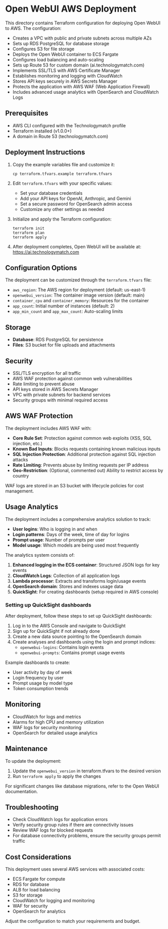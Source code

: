 # Open WebUI AWS Deployment

This directory contains Terraform configuration for deploying Open WebUI to AWS. The configuration:

- Creates a VPC with public and private subnets across multiple AZs
- Sets up RDS PostgreSQL for database storage
- Configures S3 for file storage
- Deploys the Open WebUI container to ECS Fargate
- Configures load balancing and auto-scaling
- Sets up Route 53 for custom domain (ai.technologymatch.com)
- Implements SSL/TLS with AWS Certificate Manager
- Establishes monitoring and logging with CloudWatch
- Stores API keys securely in AWS Secrets Manager
- Protects the application with AWS WAF (Web Application Firewall)
- Includes advanced usage analytics with OpenSearch and CloudWatch Logs

## Prerequisites

- AWS CLI configured with the Technologymatch profile
- Terraform installed (v1.0.0+)
- A domain in Route 53 (technologymatch.com)

## Deployment Instructions

1. Copy the example variables file and customize it:
   ```
   cp terraform.tfvars.example terraform.tfvars
   ```

2. Edit `terraform.tfvars` with your specific values:
   - Set your database credentials
   - Add your API keys for OpenAI, Anthropic, and Gemini
   - Set a secure password for OpenSearch admin access
   - Customize any other settings as needed

3. Initialize and apply the Terraform configuration:
   ```
   terraform init
   terraform plan
   terraform apply
   ```

4. After deployment completes, Open WebUI will be available at:
   https://ai.technologymatch.com

## Configuration Options

The deployment can be customized through the `terraform.tfvars` file:

- `aws_region`: The AWS region for deployment (default: us-east-1)
- `openwebui_version`: The container image version (default: main)
- `container_cpu` and `container_memory`: Resources for the container
- `app_count`: Initial number of instances (default: 2)
- `app_min_count` and `app_max_count`: Auto-scaling limits

## Storage

- **Database**: RDS PostgreSQL for persistence
- **Files**: S3 bucket for file uploads and attachments

## Security

- SSL/TLS encryption for all traffic
- AWS WAF protection against common web vulnerabilities
- Rate limiting to prevent abuse
- API keys stored in AWS Secrets Manager
- VPC with private subnets for backend services
- Security groups with minimal required access

## AWS WAF Protection

The deployment includes AWS WAF with:

- **Core Rule Set**: Protection against common web exploits (XSS, SQL injection, etc.)
- **Known Bad Inputs**: Blocks requests containing known malicious inputs
- **SQL Injection Protection**: Additional protection against SQL injection attacks
- **Rate Limiting**: Prevents abuse by limiting requests per IP address
- **Geo-Restriction**: (Optional, commented out) Ability to restrict access by country

WAF logs are stored in an S3 bucket with lifecycle policies for cost management.

## Usage Analytics

The deployment includes a comprehensive analytics solution to track:

- **User logins**: Who is logging in and when
- **Login patterns**: Days of the week, time of day for logins
- **Prompt usage**: Number of prompts per user
- **Model usage**: Which models are being used most frequently

The analytics system consists of:

1. **Enhanced logging in the ECS container**: Structured JSON logs for key events
2. **CloudWatch Logs**: Collection of all application logs
3. **Lambda processor**: Extracts and transforms login/usage events
4. **OpenSearch domain**: Stores and indexes usage data
5. **QuickSight**: For creating dashboards (setup required in AWS console)

### Setting up QuickSight dashboards

After deployment, follow these steps to set up QuickSight dashboards:

1. Log in to the AWS Console and navigate to QuickSight
2. Sign up for QuickSight if not already done
3. Create a new data source pointing to the OpenSearch domain
4. Create analyses and dashboards using the login and prompt indices:
   - `openwebui-logins`: Contains login events
   - `openwebui-prompts`: Contains prompt usage events

Example dashboards to create:
- User activity by day of week
- Login frequency by user
- Prompt usage by model type
- Token consumption trends

## Monitoring

- CloudWatch for logs and metrics
- Alarms for high CPU and memory utilization
- WAF logs for security monitoring
- OpenSearch for detailed usage analytics

## Maintenance

To update the deployment:

1. Update the `openwebui_version` in terraform.tfvars to the desired version
2. Run `terraform apply` to apply the changes

For significant changes like database migrations, refer to the Open WebUI documentation.

## Troubleshooting

- Check CloudWatch logs for application errors
- Verify security group rules if there are connectivity issues
- Review WAF logs for blocked requests
- For database connectivity problems, ensure the security groups permit traffic

## Cost Considerations

This deployment uses several AWS services with associated costs:
- ECS Fargate for compute
- RDS for database
- ALB for load balancing
- S3 for storage
- CloudWatch for logging and monitoring
- WAF for security
- OpenSearch for analytics

Adjust the configuration to match your requirements and budget.